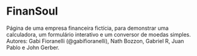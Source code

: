 # FinanSoul
Página de uma empresa financeira fictícia, para demonstrar uma calculadora, um formulário interativo e um conversor de moedas simples.
Autores: Gabi Fioranelli (@gabifioranelli), Nath Bozzon, Gabriel R, Juan Pablo e John Gerber.
